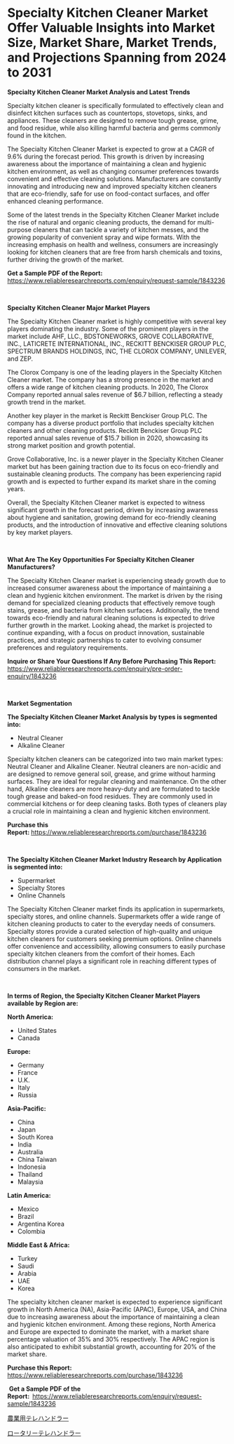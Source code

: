 <p><h1>Specialty Kitchen Cleaner Market Offer Valuable Insights into Market Size, Market Share, Market Trends, and Projections Spanning from 2024 to 2031</h1></p><p><strong>Specialty Kitchen Cleaner Market Analysis and Latest Trends</strong></p>
<p><p>Specialty kitchen cleaner is specifically formulated to effectively clean and disinfect kitchen surfaces such as countertops, stovetops, sinks, and appliances. These cleaners are designed to remove tough grease, grime, and food residue, while also killing harmful bacteria and germs commonly found in the kitchen.</p><p>The Specialty Kitchen Cleaner Market is expected to grow at a CAGR of 9.6% during the forecast period. This growth is driven by increasing awareness about the importance of maintaining a clean and hygienic kitchen environment, as well as changing consumer preferences towards convenient and effective cleaning solutions. Manufacturers are constantly innovating and introducing new and improved specialty kitchen cleaners that are eco-friendly, safe for use on food-contact surfaces, and offer enhanced cleaning performance.</p><p>Some of the latest trends in the Specialty Kitchen Cleaner Market include the rise of natural and organic cleaning products, the demand for multi-purpose cleaners that can tackle a variety of kitchen messes, and the growing popularity of convenient spray and wipe formats. With the increasing emphasis on health and wellness, consumers are increasingly looking for kitchen cleaners that are free from harsh chemicals and toxins, further driving the growth of the market.</p></p>
<p><strong>Get a Sample PDF of the Report:&nbsp;</strong> <a href="https://www.reliableresearchreports.com/enquiry/request-sample/1843236">https://www.reliableresearchreports.com/enquiry/request-sample/1843236</a></p>
<p>&nbsp;</p>
<p><strong>Specialty Kitchen Cleaner Major Market Players</strong></p>
<p><p>The Specialty Kitchen Cleaner market is highly competitive with several key players dominating the industry. Some of the prominent players in the market include AHF, LLC., BDSTONEWORKS, GROVE COLLABORATIVE, INC., LATICRETE INTERNATIONAL, INC., RECKITT BENCKISER GROUP PLC, SPECTRUM BRANDS HOLDINGS, INC, THE CLOROX COMPANY, UNILEVER, and ZEP.</p><p>The Clorox Company is one of the leading players in the Specialty Kitchen Cleaner market. The company has a strong presence in the market and offers a wide range of kitchen cleaning products. In 2020, The Clorox Company reported annual sales revenue of $6.7 billion, reflecting a steady growth trend in the market.</p><p>Another key player in the market is Reckitt Benckiser Group PLC. The company has a diverse product portfolio that includes specialty kitchen cleaners and other cleaning products. Reckitt Benckiser Group PLC reported annual sales revenue of $15.7 billion in 2020, showcasing its strong market position and growth potential.</p><p>Grove Collaborative, Inc. is a newer player in the Specialty Kitchen Cleaner market but has been gaining traction due to its focus on eco-friendly and sustainable cleaning products. The company has been experiencing rapid growth and is expected to further expand its market share in the coming years.</p><p>Overall, the Specialty Kitchen Cleaner market is expected to witness significant growth in the forecast period, driven by increasing awareness about hygiene and sanitation, growing demand for eco-friendly cleaning products, and the introduction of innovative and effective cleaning solutions by key market players.</p></p>
<p>&nbsp;</p>
<p><strong>What Are The Key Opportunities For Specialty Kitchen Cleaner Manufacturers?</strong></p>
<p><p>The Specialty Kitchen Cleaner market is experiencing steady growth due to increased consumer awareness about the importance of maintaining a clean and hygienic kitchen environment. The market is driven by the rising demand for specialized cleaning products that effectively remove tough stains, grease, and bacteria from kitchen surfaces. Additionally, the trend towards eco-friendly and natural cleaning solutions is expected to drive further growth in the market. Looking ahead, the market is projected to continue expanding, with a focus on product innovation, sustainable practices, and strategic partnerships to cater to evolving consumer preferences and regulatory requirements.</p></p>
<p><strong>Inquire or Share Your Questions If Any Before Purchasing This Report:</strong> <a href="https://www.reliableresearchreports.com/enquiry/pre-order-enquiry/1843236">https://www.reliableresearchreports.com/enquiry/pre-order-enquiry/1843236</a></p>
<p>&nbsp;</p>
<p><strong>Market Segmentation</strong></p>
<p><strong>The Specialty Kitchen Cleaner Market Analysis by types is segmented into:</strong></p>
<p><ul><li>Neutral Cleaner</li><li>Alkaline Cleaner</li></ul></p>
<p><p>Specialty kitchen cleaners can be categorized into two main market types: Neutral Cleaner and Alkaline Cleaner. Neutral cleaners are non-acidic and are designed to remove general soil, grease, and grime without harming surfaces. They are ideal for regular cleaning and maintenance. On the other hand, Alkaline cleaners are more heavy-duty and are formulated to tackle tough grease and baked-on food residues. They are commonly used in commercial kitchens or for deep cleaning tasks. Both types of cleaners play a crucial role in maintaining a clean and hygienic kitchen environment.</p></p>
<p><strong>Purchase this Report:&nbsp;</strong><a href="https://www.reliableresearchreports.com/purchase/1843236">https://www.reliableresearchreports.com/purchase/1843236</a></p>
<p>&nbsp;</p>
<p><strong>The Specialty Kitchen Cleaner Market Industry Research by Application is segmented into:</strong></p>
<p><ul><li>Supermarket</li><li>Specialty Stores</li><li>Online Channels</li></ul></p>
<p><p>The Specialty Kitchen Cleaner market finds its application in supermarkets, specialty stores, and online channels. Supermarkets offer a wide range of kitchen cleaning products to cater to the everyday needs of consumers. Specialty stores provide a curated selection of high-quality and unique kitchen cleaners for customers seeking premium options. Online channels offer convenience and accessibility, allowing consumers to easily purchase specialty kitchen cleaners from the comfort of their homes. Each distribution channel plays a significant role in reaching different types of consumers in the market.</p></p>
<p>&nbsp;</p>
<p><strong>In terms of Region, the Specialty Kitchen Cleaner Market Players available by Region are:</strong></p>
<p>
    <p> <strong> North America: </strong>
        <ul>
            <li>United States</li>
            <li>Canada</li>
        </ul>
        </p> 
    <p> <strong> Europe: </strong>
        <ul>
            <li>Germany</li>
            <li>France</li>
            <li>U.K.</li>
            <li>Italy</li>
            <li>Russia</li>
        </ul>
        </p> 
    <p> <strong> Asia-Pacific: </strong>
        <ul>
            <li>China</li>
            <li>Japan</li>
            <li>South Korea</li>
            <li>India</li>
            <li>Australia</li>
            <li>China Taiwan</li>
            <li>Indonesia</li>
            <li>Thailand</li>
            <li>Malaysia</li>
        </ul>
        </p> 
    <p> <strong> Latin America: </strong>
        <ul>
            <li>Mexico</li>
            <li>Brazil</li>
            <li>Argentina Korea</li>
            <li>Colombia</li>
        </ul>
        </p> 
    <p> <strong> Middle East & Africa: </strong>
        <ul>
            <li>Turkey</li>
            <li>Saudi</li>
            <li>Arabia</li>
            <li>UAE</li>
            <li>Korea</li>
        </ul>
    </p>
    </p>
<p><p>The specialty kitchen cleaner market is expected to experience significant growth in North America (NA), Asia-Pacific (APAC), Europe, USA, and China due to increasing awareness about the importance of maintaining a clean and hygienic kitchen environment. Among these regions, North America and Europe are expected to dominate the market, with a market share percentage valuation of 35% and 30% respectively. The APAC region is also anticipated to exhibit substantial growth, accounting for 20% of the market share.</p></p>
<p><strong>Purchase this Report: </strong><a href="https://www.reliableresearchreports.com/purchase/1843236">https://www.reliableresearchreports.com/purchase/1843236</a></p>
<p>&nbsp;<strong>Get a Sample PDF of the Report:&nbsp;&nbsp;</strong><a href="https://www.reliableresearchreports.com/enquiry/request-sample/1843236">https://www.reliableresearchreports.com/enquiry/request-sample/1843236</a></p>
<p><strong></strong></p>
<p><p><a href="https://github.com/JacksonWiza1924/Market-Research-Report-List-1/blob/main/29836527849.md">農業用テレハンドラー</a></p><p><a href="https://github.com/Calvi3ynJerde867/Market-Research-Report-List-1/blob/main/12710027848.md">ロータリーテレハンドラー</a></p></p>